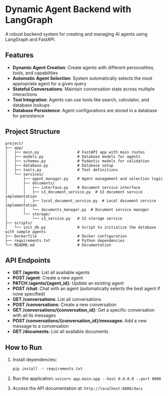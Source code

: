 # Dynamic Agent Backend with LangGraph

A robust backend system for creating and managing AI agents using LangGraph and FastAPI.

## Features

- **Dynamic Agent Creation**: Create agents with different personalities, tools, and capabilities
- **Automatic Agent Selection**: System automatically selects the most appropriate agent for a given query
- **Stateful Conversations**: Maintain conversation state across multiple interactions
- **Tool Integration**: Agents can use tools like search, calculator, and database lookups
- **Database Persistence**: Agent configurations are stored in a database for persistence

## Project Structure

```
project/
├── app/
│   ├── main.py                 # FastAPI app with main routes
│   ├── models.py               # Database models for agents
│   ├── schemas.py              # Pydantic models for validation
│   ├── database.py             # Database setup
│   ├── tools.py                # Tool definitions
│   └── services/
│       ├── agent_manager.py    # Agent management and selection logic
│       ├── documents/
│       │   ├── interface.py    # Document service interface
│       │   ├── s3_document_service.py  # S3 document service implementation
│       │   ├── local_document_service.py  # Local document service implementation
│       │   └── documents_manager.py  # Document service manager
│       └── storage/
│           └── s3_service.py   # S3 storage service
├── scripts/
│   └── init_db.py              # Script to initialize the database with sample agents
├── Dockerfile                  # Docker configuration
├── requirements.txt            # Python dependencies
└── README.md                   # Documentation
```

## API Endpoints

- **GET /agents**: List all available agents
- **POST /agent**: Create a new agent
- **PATCH /agents/{agent_id}**: Update an existing agent
- **POST /chat**: Chat with an agent (automatically selects the best agent if none specified)
- **GET /conversations**: List all conversations
- **POST /conversations**: Create a new conversation
- **GET /conversations/{conversation_id}**: Get a specific conversation with all its messages
- **POST /conversations/{conversation_id}/messages**: Add a new message to a conversation
- **GET /documents**: List all available documents

## How to Run

1. Install dependencies:
   ```bash
   pip install -r requirements.txt
   ```
2. Run the application:
```uvicorn app.main:app --host 0.0.0.0 --port 8000```

3. Access the API documentation at:
```http://localhost:8000/docs```